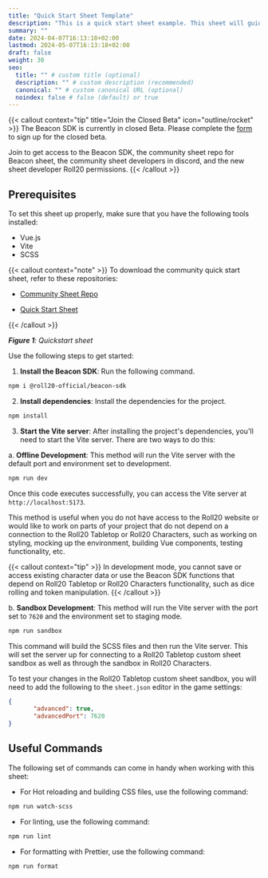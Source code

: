 ```yaml
---
title: "Quick Start Sheet Template"
description: "This is a quick start sheet example. This sheet will guide you through getting started with the Beacon Sheet."
summary: ""
date: 2024-04-07T16:13:18+02:00
lastmod: 2024-05-07T16:13:18+02:00
draft: false
weight: 30
seo:
  title: "" # custom title (optional)
  description: "" # custom description (recommended)
  canonical: "" # custom canonical URL (optional)
  noindex: false # false (default) or true
---
```


{{< callout context="tip" title="Join the Closed Beta" icon="outline/rocket" >}}
The Beacon SDK is currently in closed Beta. Please complete the [form](https://forms.gle/XXnj1SbfmYnUq8Hu9) to sign up for the closed beta.

Join to get access to the Beacon SDK, the community sheet repo for Beacon sheet, the community sheet developers in discord, and the new sheet developer Roll20 permissions.
{{< /callout >}}

## Prerequisites

To set this sheet up properly, make sure that you have the following tools installed:

- Vue.js
- Vite
- SCSS

{{< callout context="note" >}}
To download the community quick start sheet, refer to these repositories:
- [Community Sheet Repo](https://github.com/Roll20/roll20-beacon-sheets)

- [Quick Start Sheet](https://github.com/Roll20/roll20-beacon-sheets/tree/main/sheets/quickstart-example-sheet)

{{< /callout >}}

_**Figure 1**: Quickstart sheet_

Use the following steps to get started:

1. **Install the Beacon SDK**: Run the following command.

```bash
npm i @roll20-official/beacon-sdk
```

2. **Install dependencies**: Install the dependencies for the project.

```bash
npm install
```

3. **Start the Vite server**: After installing the project's dependencies, you'll need to start the Vite server. There are two ways to do this:

a. **Offline Development**: This method will run the Vite server with the default port and environment set to development.

```bash
npm run dev
```

Once this code executes successfully, you can access the Vite server at `http://localhost:5173`.

This method is useful when you do not have access to the Roll20 website or would like to work on parts of your project that do not depend on a connection to the Roll20 Tabletop or Roll20 Characters, such as working on styling, mocking up the environment, building Vue components, testing functionality, etc. 


{{< callout context="tip" >}}
In development mode, you cannot save or access existing character data or use the Beacon SDK functions that depend on Roll20 Tabletop or Roll20 Characters functionality, such as dice rolling and token manipulation.
{{< /callout >}}

b. **Sandbox Development**: This method will run the Vite server with the port set to `7620` and the environment set to staging mode.

```bash
npm run sandbox
```

This command will build the SCSS files and then run the Vite server. This will set the server up for connecting to a Roll20 Tabletop custom sheet sandbox as well as through the sandbox in Roll20 Characters.

To test your changes in the Roll20 Tabletop custom sheet sandbox, you will need to add the following to the `sheet.json` editor in the game settings:

```json
{
       "advanced": true,
       "advancedPort": 7620
}
```

## Useful Commands

The following set of commands can come in handy when working with this sheet:

- For Hot reloading and building CSS files, use the following command:

```bash
npm run watch-scss
```

- For linting, use the following command:

```bash
npm run lint
```

- For formatting with Prettier, use the following command:

```bash
npm run format
```
